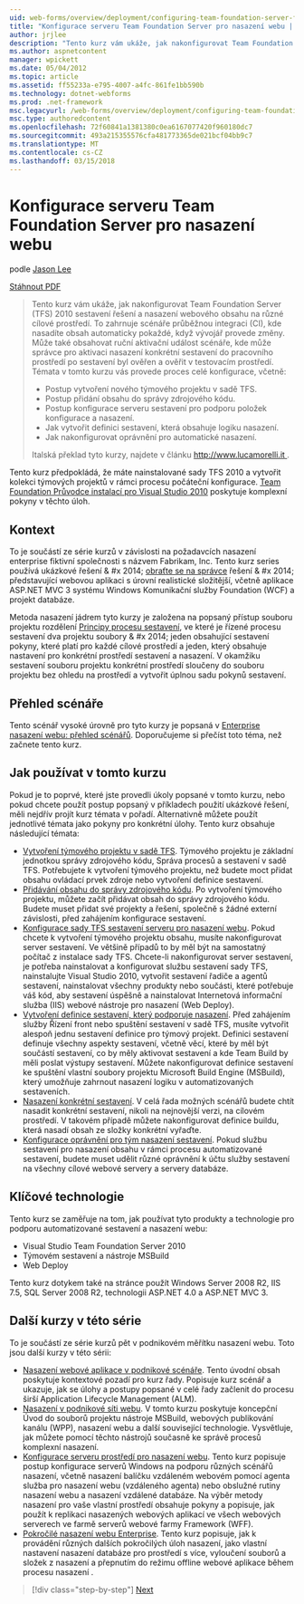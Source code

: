 ```yaml
---
uid: web-forms/overview/deployment/configuring-team-foundation-server-for-web-deployment/configuring-team-foundation-server-for-web-deployment
title: "Konfigurace serveru Team Foundation Server pro nasazení webu | Microsoft Docs"
author: jrjlee
description: "Tento kurz vám ukáže, jak nakonfigurovat Team Foundation Server (TFS) 2010 sestavení řešení a nasazení webového obsahu na různé cílové prostředí. To..."
ms.author: aspnetcontent
manager: wpickett
ms.date: 05/04/2012
ms.topic: article
ms.assetid: ff55233a-e795-4007-a4fc-861fe1bb590b
ms.technology: dotnet-webforms
ms.prod: .net-framework
msc.legacyurl: /web-forms/overview/deployment/configuring-team-foundation-server-for-web-deployment/configuring-team-foundation-server-for-web-deployment
msc.type: authoredcontent
ms.openlocfilehash: 72f60841a1381380c0ea6167077420f960180dc7
ms.sourcegitcommit: 493a215355576cfa481773365de021bcf04bb9c7
ms.translationtype: MT
ms.contentlocale: cs-CZ
ms.lasthandoff: 03/15/2018
---
```

<a name="configuring-team-foundation-server-for-web-deployment"></a>Konfigurace serveru Team Foundation Server pro nasazení webu
====================
podle [Jason Lee](https://github.com/jrjlee)

[Stáhnout PDF](https://msdnshared.blob.core.windows.net/media/MSDNBlogsFS/prod.evol.blogs.msdn.com/CommunityServer.Blogs.Components.WeblogFiles/00/00/00/63/56/8130.DeployingWebAppsInEnterpriseScenarios.pdf)

> Tento kurz vám ukáže, jak nakonfigurovat Team Foundation Server (TFS) 2010 sestavení řešení a nasazení webového obsahu na různé cílové prostředí. To zahrnuje scénáře průběžnou integraci (CI), kde nasadíte obsah automaticky pokaždé, když vývojář provede změny. Může také obsahovat ruční aktivační událost scénáře, kde může správce pro aktivaci nasazení konkrétní sestavení do pracovního prostředí po sestavení byl ověřen a ověřit v testovacím prostředí. Témata v tomto kurzu vás provede proces celé konfigurace, včetně:
> 
> - Postup vytvoření nového týmového projektu v sadě TFS.
> - Postup přidání obsahu do správy zdrojového kódu.
> - Postup konfigurace serveru sestavení pro podporu položek konfigurace a nasazení.
> - Jak vytvořit definici sestavení, která obsahuje logiku nasazení.
> - Jak nakonfigurovat oprávnění pro automatické nasazení.
> 
> Italská překlad tyto kurzy, najdete v článku [ http://www.lucamorelli.it ](http://www.lucamorelli.it).


Tento kurz předpokládá, že máte nainstalované sady TFS 2010 a vytvořit kolekci týmových projektů v rámci procesu počáteční konfigurace. [Team Foundation Průvodce instalací pro Visual Studio 2010](https://go.microsoft.com/?linkid=9805132) poskytuje komplexní pokyny v těchto úloh.

## <a name="context"></a>Kontext

To je součástí ze série kurzů v závislosti na požadavcích nasazení enterprise fiktivní společnosti s názvem Fabrikam, Inc. Tento kurz series používá ukázkové řešení & #x 2014; [obraťte se na správce](../web-deployment-in-the-enterprise/the-contact-manager-solution.md) řešení & #x 2014; představující webovou aplikaci s úrovní realistické složitější, včetně aplikace ASP.NET MVC 3 systému Windows Komunikační služby Foundation (WCF) a projekt databáze.

Metoda nasazení jádrem tyto kurzy je založena na popsaný přístup souboru projektu rozdělení [Principy procesu sestavení](../web-deployment-in-the-enterprise/understanding-the-build-process.md), ve které je řízené procesu sestavení dva projektu soubory & #x 2014; jeden obsahující sestavení pokyny, které platí pro každé cílové prostředí a jeden, který obsahuje nastavení pro konkrétní prostředí sestavení a nasazení. V okamžiku sestavení souboru projektu konkrétní prostředí sloučeny do souboru projektu bez ohledu na prostředí a vytvořit úplnou sadu pokynů sestavení.

## <a name="scenario-overview"></a>Přehled scénáře

Tento scénář vysoké úrovně pro tyto kurzy je popsaná v [Enterprise nasazení webu: přehled scénářů](../deploying-web-applications-in-enterprise-scenarios/enterprise-web-deployment-scenario-overview.md). Doporučujeme si přečíst toto téma, než začnete tento kurz.

## <a name="how-to-use-this-tutorial"></a>Jak používat v tomto kurzu

Pokud je to poprvé, které jste provedli úkoly popsané v tomto kurzu, nebo pokud chcete použít postup popsaný v příkladech použití ukázkové řešení, měli nejdřív projít kurz témata v pořadí. Alternativně můžete použít jednotlivé témata jako pokyny pro konkrétní úlohy. Tento kurz obsahuje následující témata:

- [Vytvoření týmového projektu v sadě TFS](creating-a-team-project-in-tfs.md). Týmového projektu je základní jednotkou správy zdrojového kódu, Správa procesů a sestavení v sadě TFS. Potřebujete k vytvoření týmového projektu, než budete moct přidat obsahu ovládací prvek zdroje nebo vytvoření definice sestavení.
- [Přidávání obsahu do správy zdrojového kódu](adding-content-to-source-control.md). Po vytvoření týmového projektu, můžete začít přidávat obsah do správy zdrojového kódu. Budete muset přidat své projekty a řešení, společně s žádné externí závislosti, před zahájením konfigurace sestavení.
- [Konfigurace sady TFS sestavení serveru pro nasazení webu](configuring-a-tfs-build-server-for-web-deployment.md). Pokud chcete k vytvoření týmového projektu obsahu, musíte nakonfigurovat server sestavení. Ve většině případů to by měl být na samostatný počítač z instalace sady TFS. Chcete-li nakonfigurovat server sestavení, je potřeba nainstalovat a konfigurovat službu sestavení sady TFS, nainstalujte Visual Studio 2010, vytvořit sestavení řadiče a agentů sestavení, nainstalovat všechny produkty nebo součásti, které potřebuje váš kód, aby sestavení úspěšně a nainstalovat Internetová informační služba (IIS) webové nástroje pro nasazení (Web Deploy).
- [Vytvoření definice sestavení, který podporuje nasazení](creating-a-build-definition-that-supports-deployment.md). Před zahájením služby Řízení front nebo spuštění sestavení v sadě TFS, musíte vytvořit alespoň jednu sestavení definice pro týmový projekt. Definici sestavení definuje všechny aspekty sestavení, včetně věcí, které by měl být součástí sestavení, co by měly aktivovat sestavení a kde Team Build by měli poslat výstupy sestavení. Můžete nakonfigurovat definice sestavení ke spuštění vlastní soubory projektu Microsoft Build Engine (MSBuild), který umožňuje zahrnout nasazení logiku v automatizovaných sestaveních.
- [Nasazení konkrétní sestavení](deploying-a-specific-build.md). V celá řada možných scénářů budete chtít nasadit konkrétní sestavení, nikoli na nejnovější verzi, na cílovém prostředí. V takovém případě můžete nakonfigurovat definice buildu, která nasadí obsah ze složky konkrétní vyřaďte.
- [Konfigurace oprávnění pro tým nasazení sestavení](configuring-permissions-for-team-build-deployment.md). Pokud službu sestavení pro nasazení obsahu v rámci procesu automatizované sestavení, budete muset udělit různé oprávnění k účtu služby sestavení na všechny cílové webové servery a servery databáze.

## <a name="key-technologies"></a>Klíčové technologie

Tento kurz se zaměřuje na tom, jak používat tyto produkty a technologie pro podporu automatizované sestavení a nasazení webu:

- Visual Studio Team Foundation Server 2010
- Týmovém sestavení a nástroje MSBuild
- Web Deploy

Tento kurz dotykem také na stránce použít Windows Server 2008 R2, IIS 7.5, SQL Server 2008 R2, technologii ASP.NET 4.0 a ASP.NET MVC 3.

## <a name="other-tutorials-in-this-series"></a>Další kurzy v této série

To je součástí ze série kurzů pět v podnikovém měřítku nasazení webu. Toto jsou další kurzy v této sérii:

- [Nasazení webové aplikace v podnikové scénáře](../deploying-web-applications-in-enterprise-scenarios/deploying-web-applications-in-enterprise-scenarios.md). Tento úvodní obsah poskytuje kontextové pozadí pro kurz řady. Popisuje kurz scénář a ukazuje, jak se úlohy a postupy popsané v celé řady začlenit do procesu širší Application Lifecycle Management (ALM).
- [Nasazení v podnikové síti webu](../web-deployment-in-the-enterprise/web-deployment-in-the-enterprise.md). V tomto kurzu poskytuje koncepční Úvod do souborů projektu nástroje MSBuild, webových publikování kanálu (WPP), nasazení webu a další související technologie. Vysvětluje, jak můžete pomocí těchto nástrojů současně ke správě procesů komplexní nasazení.
- [Konfigurace serveru prostředí pro nasazení webu](../configuring-server-environments-for-web-deployment/configuring-server-environments-for-web-deployment.md). Tento kurz popisuje postup konfigurace serverů Windows na podporu různých scénářů nasazení, včetně nasazení balíčku vzdáleném webovém pomocí agenta služba pro nasazení webu (vzdáleného agenta) nebo obslužné rutiny nasazení webu a nasazení vzdálené databáze. Na výběr metody nasazení pro vaše vlastní prostředí obsahuje pokyny a popisuje, jak použít k replikaci nasazených webových aplikací ve všech webových serverech ve farmě serverů webové farmy Framework (WFF).
- [Pokročilé nasazení webu Enterprise](../advanced-enterprise-web-deployment/advanced-enterprise-web-deployment.md). Tento kurz popisuje, jak k provádění různých dalších pokročilých úloh nasazení, jako vlastní nastavení nasazení databáze pro prostředí s více, vyloučení souborů a složek z nasazení a přepnutím do režimu offline webové aplikace během procesu nasazení .

>[!div class="step-by-step"]
[Next](creating-a-team-project-in-tfs.md)
